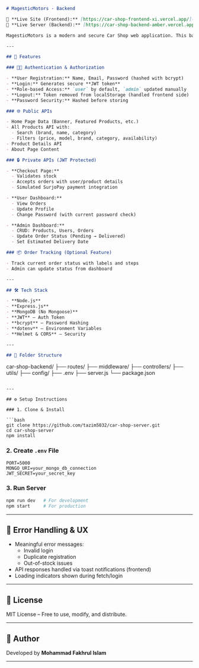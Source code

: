 ```markdown
# MagesticMotors - Backend

🔗 **Live Site (Frontend):** [https://car-shop-frontend-xi.vercel.app/](https://car-shop-frontend-xi.vercel.app/)  
🔗 **Live Server (Backend):** [https://car-shop-backend-amber.vercel.app/](https://car-shop-backend-amber.vercel.app/)

MagesticMotors is a modern and secure Car Shop web application. This backend powers the application’s authentication, role-based authorization, product and order management, and more.

---

## 🚀 Features

### 🧑‍💻 Authentication & Authorization

- **User Registration:** Name, Email, Password (hashed with bcrypt)
- **Login:** Generates secure **JWT token**
- **Role-based Access:** `user` by default, `admin` updated manually
- **Logout:** Token removed from localStorage (handled frontend side)
- **Password Security:** Hashed before storing

### 🌐 Public APIs

- Home Page Data (Banner, Featured Products, etc.)
- All Products API with:
  - Search (brand, name, category)
  - Filters (price, model, brand, category, availability)
- Product Details API
- About Page Content

### 🔒 Private APIs (JWT Protected)

- **Checkout Page:**
  - Validates stock
  - Accepts orders with user/product details
  - Simulated SurjoPay payment integration

- **User Dashboard:**
  - View Orders
  - Update Profile
  - Change Password (with current password check)

- **Admin Dashboard:**
  - CRUD: Products, Users, Orders
  - Update Order Status (Pending → Delivered)
  - Set Estimated Delivery Date

### 📦 Order Tracking (Optional Feature)

- Track current order status with labels and steps
- Admin can update status from dashboard

---

## 🛠️ Tech Stack

- **Node.js**
- **Express.js**
- **MongoDB (No Mongoose)**
- **JWT** – Auth Token
- **bcrypt** – Password Hashing
- **dotenv** – Environment Variables
- **Helmet & CORS** – Security

---

## 📁 Folder Structure

```
car-shop-backend/
├── routes/
├── middleware/
├── controllers/
├── utils/
├── config/
├── .env
├── server.js
└── package.json
```

---

## ⚙️ Setup Instructions

### 1. Clone & Install

```bash
git clone https://github.com/tazim5032/car-shop-server.git
cd car-shop-server
npm install
```

### 2. Create `.env` File

```env
PORT=5000
MONGO_URI=your_mongo_db_connection
JWT_SECRET=your_secret_key
```

### 3. Run Server

```bash
npm run dev   # For development
npm start     # For production
```

---

## 🧪 Error Handling & UX

- Meaningful error messages:
  - Invalid login
  - Duplicate registration
  - Out-of-stock issues
- API responses handled via toast notifications (frontend)
- Loading indicators shown during fetch/login

---

## 📄 License

MIT License – Free to use, modify, and distribute.

---

## 🙌 Author

Developed by **Mohammad Fakhrul Islam**

---

```
